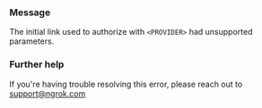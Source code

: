 
### Message
The initial link used to authorize with <code>&lt;PROVIDER&gt;</code> had unsupported parameters.

### Further help
If you're having trouble resolving this error, please reach out to [support@ngrok.com](mailto:support@ngrok.com?subject=Help%20with%20ERR_NGROK_3117)

